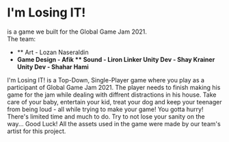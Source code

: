 # I'm Losing IT! 
is a game we built for the Global Game Jam 2021. </br>
The team: </br>
* ** Art - Lozan Naseraldin
* **Game Design - Afik **
Sound - Liron Linker 
Unity Dev - Shay Krainer 
Unity Dev - Shahar Hami**

I'm Losing IT! is a Top-Down, Single-Player game where you play as a participant of Global Game Jam 2021. 
The player needs to finish making his game for the jam while dealing with diffrent distractions in his house. 
Take care of your baby, entertain your kid, treat your dog and keep your teenager from being loud - all while trying to make your game! You gotta hurry! 
There's limited time and much to do. Try to not lose your sanity on the way... Good Luck! 
All the assets used in the game were made by our team's artist for this project.
